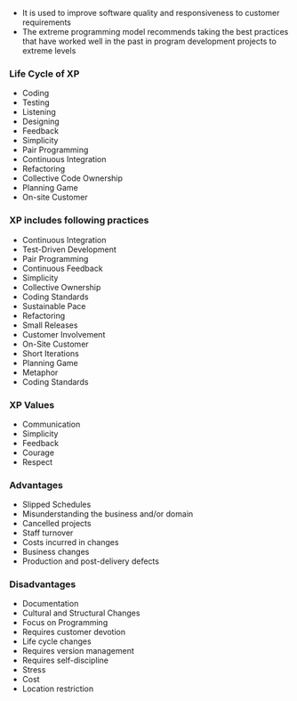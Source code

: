 - It is used to improve software quality and responsiveness to customer requirements
- The extreme programming model recommends taking the best practices that have worked well in the past in program development projects to extreme levels

### Life Cycle of XP
- Coding
- Testing
- Listening
- Designing
- Feedback
- Simplicity
- Pair Programming
- Continuous Integration
- Refactoring
- Collective Code Ownership
- Planning Game
- On-site Customer

### XP includes following practices
- Continuous Integration
- Test-Driven Development
- Pair Programming
- Continuous Feedback
- Simplicity
- Collective Ownership
- Coding Standards
- Sustainable Pace
- Refactoring
- Small Releases
- Customer Involvement
- On-Site Customer
- Short Iterations
- Planning Game
- Metaphor
- Coding Standards

### XP Values
- Communication
- Simplicity
- Feedback
- Courage
- Respect

### Advantages
- Slipped Schedules
- Misunderstanding the business and/or domain
- Cancelled projects
- Staff turnover
- Costs incurred in changes
- Business changes
- Production and post-delivery defects

### Disadvantages
- Documentation
- Cultural and Structural Changes
- Focus on Programming
- Requires customer devotion
- Life cycle changes
- Requires version management
- Requires self-discipline
- Stress
- Cost
- Location restriction
